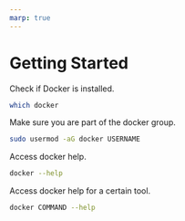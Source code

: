 ```yaml
---
marp: true
---
```


# Getting Started

Check if Docker is installed.
```bash
which docker
```

Make sure you are part of the docker group.
```bash
sudo usermod -aG docker USERNAME
```

Access docker help.
```bash
docker --help
```

Access docker help for a certain tool.
```bash
docker COMMAND --help
```
